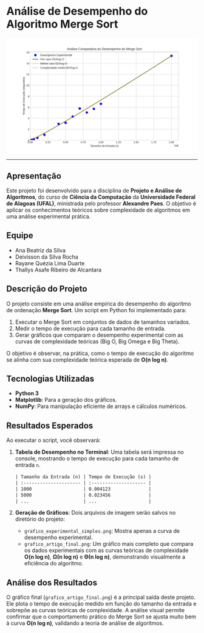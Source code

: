 # Análise de Desempenho do Algoritmo Merge Sort

![Análise Comparativa do Desempenho do Merge Sort](grafico_artigo_final.png)

---

##  Apresentação

Este projeto foi desenvolvido para a disciplina de **Projeto e Análise de Algoritmos**, do curso de **Ciência da Computação** da **Universidade Federal de Alagoas (UFAL)**, ministrada pelo professor **Alexandre Paes**. O objetivo é aplicar os conhecimentos teóricos sobre complexidade de algoritmos em uma análise experimental prática.

## Equipe

*   Ana Beatriz da Silva
*   Deivisson da Silva Rocha
*   Rayane Quézia Lima Duarte
*   Thallys Asafe Ribeiro de Alcantara

## Descrição do Projeto

O projeto consiste em uma análise empírica do desempenho do algoritmo de ordenação **Merge Sort**. Um script em Python foi implementado para:

1.  Executar o Merge Sort em conjuntos de dados de tamanhos variados.
2.  Medir o tempo de execução para cada tamanho de entrada.
3.  Gerar gráficos que comparam o desempenho experimental com as curvas de complexidade teóricas (Big O, Big Omega e Big Theta).

O objetivo é observar, na prática, como o tempo de execução do algoritmo se alinha com sua complexidade teórica esperada de **O(n log n)**.

## Tecnologias Utilizadas

*   **Python 3**
*   **Matplotlib**: Para a geração dos gráficos.
*   **NumPy**: Para manipulação eficiente de arrays e cálculos numéricos.

## Resultados Esperados

Ao executar o script, você observará:

1.  **Tabela de Desempenho no Terminal**: Uma tabela será impressa no console, mostrando o tempo de execução para cada tamanho de entrada `n`.

    ```
    | Tamanho da Entrada (n) | Tempo de Execução (s) |
    | :--------------------- | :-------------------- |
    | 1000                   | 0.004123              |
    | 5000                   | 0.023456              |
    | ...                    | ...                   |
    ```

2.  **Geração de Gráficos**: Dois arquivos de imagem serão salvos no diretório do projeto:

    *   `grafico_experimental_simples.png`: Mostra apenas a curva de desempenho experimental.
    *   `grafico_artigo_final.png`: Um gráfico mais completo que compara os dados experimentais com as curvas teóricas de complexidade **O(n log n)**, **Ω(n log n)** e **Θ(n log n)**, demonstrando visualmente a eficiência do algoritmo.

## Análise dos Resultados

O gráfico final (`grafico_artigo_final.png`) é a principal saída deste projeto. Ele plota o tempo de execução medido em função do tamanho da entrada e sobrepõe as curvas teóricas de complexidade. A análise visual permite confirmar que o comportamento prático do Merge Sort se ajusta muito bem à curva **O(n log n)**, validando a teoria de análise de algoritmos.
